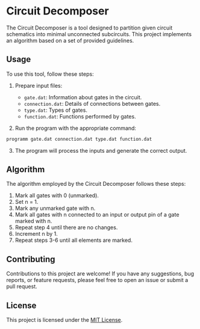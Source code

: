 # Circuit Decomposer

The Circuit Decomposer is a tool designed to partition given circuit schematics into minimal unconnected subcircuits. This project implements an algorithm based on a set of provided guidelines.

## Usage

To use this tool, follow these steps:

1. Prepare input files:
    - `gate.dat`: Information about gates in the circuit.
    - `connection.dat`: Details of connections between gates.
    - `type.dat`: Types of gates.
    - `function.dat`: Functions performed by gates.

2. Run the program with the appropriate command:

```bash
programm gate.dat connection.dat type.dat function.dat
```

3. The program will process the inputs and generate the correct output.

## Algorithm

The algorithm employed by the Circuit Decomposer follows these steps:

1. Mark all gates with 0 (unmarked).
2. Set n = 1.
3. Mark any unmarked gate with n.
4. Mark all gates with n connected to an input or output pin of a gate marked with n.
5. Repeat step 4 until there are no changes.
6. Increment n by 1.
7. Repeat steps 3-6 until all elements are marked.

## Contributing

Contributions to this project are welcome! If you have any suggestions, bug reports, or feature requests, please feel free to open an issue or submit a pull request.

## License

This project is licensed under the [MIT License](LICENSE).
